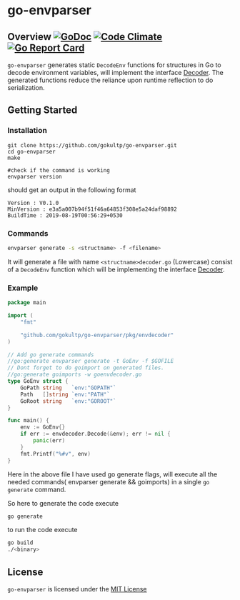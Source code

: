 # go-envparser

## Overview [![GoDoc](https://godoc.org/github.com/gokultp/go-envparser?status.svg)](https://godoc.org/github.com/gokultp/go-envparser) [![Code Climate](https://codeclimate.com/github/gokultp/go-envparser/badges/gpa.svg)](https://codeclimate.com/github/gokultp/go-envparser) [![Go Report Card](https://goreportcard.com/badge/github.com/gokultp/go-envparser)](https://goreportcard.com/report/github.com/gokultp/go-envparser)

`go-envparser` generates static `DecodeEnv`  functions for structures  in Go to decode environment variables,  will implement the interface [Decoder](./pkg/envdecoder/idecoder.go). The generated functions reduce the reliance upon runtime reflection to do serialization.


## Getting Started

### Installation

```shell
git clone https://github.com/gokultp/go-envparser.git
cd go-envparser
make

#check if the command is working
envparser version
```
should get an output in the following format
```
Version : V0.1.0
MinVersion : e3a5a007b94f51f46a64853f308e5a24daf98892
BuildTime : 2019-08-19T00:56:29+0530
```
### Commands
```bash
envparser generate -s <structname> -f <filename>
```
It will generate a file with name `<structname>decoder.go`  (Lowercase) consist of a `DecodeEnv` function which will be implementing the interface  [Decoder](./pkg/envdecoder/idecoder.go).
### Example 

```go
package main

import (
	"fmt"

	"github.com/gokultp/go-envparser/pkg/envdecoder"
)

// Add go generate commands
//go:generate envparser generate -t GoEnv -f $GOFILE
// Dont forget to do goimport on generated files.
//go:generate goimports -w goenvdecoder.go
type GoEnv struct {
	GoPath string   `env:"GOPATH"`
	Path   []string `env:"PATH"`
	GoRoot string   `env:"GOROOT"`
}

func main() {
	env := GoEnv{}
	if err := envdecoder.Decode(&env); err != nil {
		panic(err)
	}
	fmt.Printf("%#v", env)
}
```

Here in the above file I have used go generate flags, will execute all the needed commands( envparser generate && goimports) in a single `go generate` command.

So here to generate the code execute
```bash
go generate
```

to run the code execute
``` bash 
go build
./<binary>
```

## License

`go-envparser` is licensed under the [MIT License](./LICENSE)